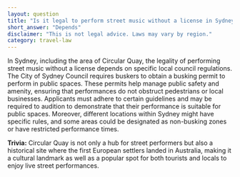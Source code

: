 ```yaml
---
layout: question
title: "Is it legal to perform street music without a license in Sydney's Circular Quay?"
short_answer: "Depends"
disclaimer: "This is not legal advice. Laws may vary by region."
category: travel-law
---
```

In Sydney, including the area of Circular Quay, the legality of performing street music without a license depends on specific local council regulations. The City of Sydney Council requires buskers to obtain a busking permit to perform in public spaces. These permits help manage public safety and amenity, ensuring that performances do not obstruct pedestrians or local businesses. Applicants must adhere to certain guidelines and may be required to audition to demonstrate that their performance is suitable for public spaces. Moreover, different locations within Sydney might have specific rules, and some areas could be designated as non-busking zones or have restricted performance times.

**Trivia:** Circular Quay is not only a hub for street performers but also a historical site where the first European settlers landed in Australia, making it a cultural landmark as well as a popular spot for both tourists and locals to enjoy live street performances.

